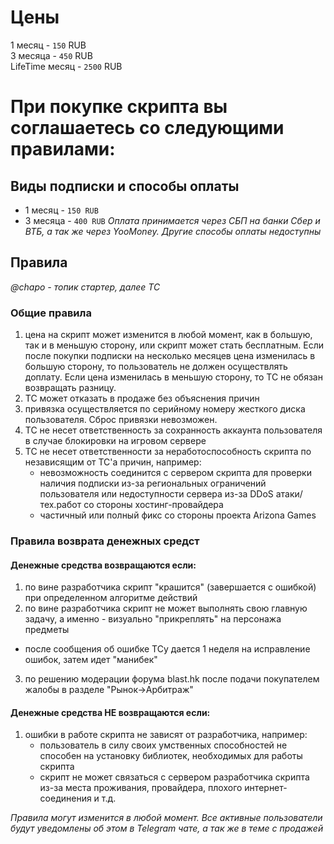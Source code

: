 # Цены
1 месяц - `150` RUB  
3 месяца - `450` RUB  
LifeTime месяц - `2500` RUB

# При покупке скрипта вы соглашаетесь со следующими правилами:
## Виды подписки и способы оплаты
* 1 месяц - `150 RUB`
* 3 месяца - `400 RUB`
*Оплата принимается через СБП на банки Сбер и ВТБ, а так же через YooMoney. Другие способы оплаты недоступны*

## Правила
*@chapo - топик стартер, далее ТС*

### Общие правила
1. цена на скрипт может изменится в любой момент, как в большую, так и в меньшую сторону, или скрипт может стать бесплатным. Если после покупки подписки на несколько месяцев цена изменилась в большую сторону, то пользователь не должен осуществлять доплату. Если цена изменилась в меньшую сторону, то ТС не обязан возвращать разницу.
2. ТС может отказать в продаже без объяснения причин
3. привязка осуществляется по серийному номеру жесткого диска пользователя. Сброс привязки невозможен.
4. ТС не несет ответственность за сохранность аккаунта пользователя в случае блокировки на игровом сервере
5. ТС не несет ответственности за неработоспособность скрипта по независящим от ТС'а причин, например:
   * невозможность соединится с сервером скрипта для проверки наличия подписки из-за региональных ограничений пользователя или недоступности сервера из-за DDoS атаки/тех.работ со стороны хостинг-провайдера
   * частичный или полный фикс со стороны проекта Arizona Games

### Правила возврата денежных средст
#### Денежные средства возвращаются если:
1. по вине разработчика скрипт "крашится" (завершается с ошибкой) при определенном алгоритме действий
2. по вине разработчика скрипт не может выполнять свою главную задачу, а именно - визуально "прикреплять" на персонажа предметы
* после сообщения об ошибке ТСу дается 1 неделя на исправление ошибок, затем идет "манибек" 
3. по решению модерации форума blast.hk после подачи покупателем жалобы в разделе "Рынок->Арбитраж"

#### Денежные средства НЕ возвращаются если:
1. ошибки в работе скрипта не зависят от разработчика, например:
    * пользователь в силу своих умственных способностей не способен на установку библиотек, необходимых для работы скрипта
    * скрипт не может связаться с сервером разработчика скрипта из-за места проживания, провайдера, плохого интернет-соединения и т.д.

*Правила могут изменится в любой момент. Все активные пользователи будут уведомлены об этом в Telegram чате, а так же в теме с продажей*
